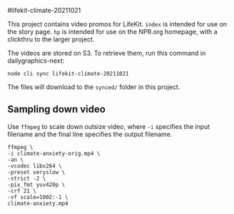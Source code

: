 #lifekit-climate-20211021

This project contains video promos for LifeKit. `index` is intended for use on the story page. `hp` is intended for use on the NPR.org homepage, with a clickthru to the larger project.

The videos are stored on S3. To retrieve them, run this command in dailygraphics-next:

```
node cli sync lifekit-climate-20211021
```

The files will download to the `synced/` folder in this project.

Sampling down video
-------------------

Use `ffmpeg` to scale down outsize video, where `-i` specifies the input filename and the final line specifies the output filename.

```
ffmpeg \
-i climate-anxiety-orig.mp4 \
-an \
-vcodec libx264 \
-preset veryslow \
-strict -2 \
-pix_fmt yuv420p \
-crf 21 \
-vf scale=1002:-1 \
climate-anxiety.mp4
```
